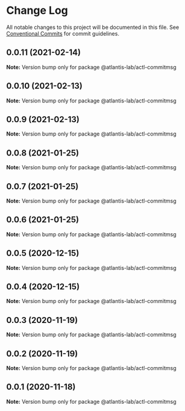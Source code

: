 # Change Log

All notable changes to this project will be documented in this file.
See [Conventional Commits](https://conventionalcommits.org) for commit guidelines.

## 0.0.11 (2021-02-14)

**Note:** Version bump only for package @atlantis-lab/actl-commitmsg





## 0.0.10 (2021-02-13)

**Note:** Version bump only for package @atlantis-lab/actl-commitmsg





## 0.0.9 (2021-02-13)

**Note:** Version bump only for package @atlantis-lab/actl-commitmsg





## 0.0.8 (2021-01-25)

**Note:** Version bump only for package @atlantis-lab/actl-commitmsg





## 0.0.7 (2021-01-25)

**Note:** Version bump only for package @atlantis-lab/actl-commitmsg





## 0.0.6 (2021-01-25)

**Note:** Version bump only for package @atlantis-lab/actl-commitmsg





## 0.0.5 (2020-12-15)

**Note:** Version bump only for package @atlantis-lab/actl-commitmsg





## 0.0.4 (2020-12-15)

**Note:** Version bump only for package @atlantis-lab/actl-commitmsg





## 0.0.3 (2020-11-19)

**Note:** Version bump only for package @atlantis-lab/actl-commitmsg





## 0.0.2 (2020-11-19)

**Note:** Version bump only for package @atlantis-lab/actl-commitmsg





## 0.0.1 (2020-11-18)

**Note:** Version bump only for package @atlantis-lab/actl-commitmsg
